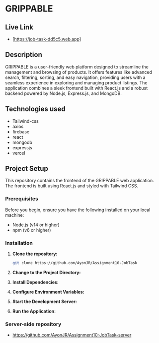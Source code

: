 # GRIPPABLE 

## Live Link

- [https://job-task-dd5c5.web.app]

## Description

GRIPPABLE is a user-friendly web platform designed to streamline the management and browsing of products. It offers features like advanced search, filtering, sorting, and easy navigation, providing users with a seamless experience in exploring and managing product listings. The application combines a sleek frontend built with React.js and a robust backend powered by Node.js, Express.js, and MongoDB.

## Technologies used

- Tailwind-css
- axios
- firebase
- react
- mongodb
- expressjs
- vercel

## Project Setup

This repository contains the frontend of the GRIPPABLE web application. The frontend is built using React.js and styled with Tailwind CSS.

### Prerequisites

Before you begin, ensure you have the following installed on your local machine:

- Node.js (v14 or higher)
- npm (v6 or higher)

### Installation

1. **Clone the repository:**

   ```bash
   git clone https://github.com/AyonJR/Assignment10-JobTask

2. **Change to the Project Directory:**

3. **Install Dependencies:**

4. **Configure Environment Variables:**

5. **Start the Development Server:**

6. **Run the Application:**

### Server-side repository

- https://github.com/AyonJR/Assignment10-JobTask-server